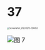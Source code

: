 # 37

<img src="../../../.media/Screenshot_20220215-134653.jpg" alt="Screenshot_20220215-134653" style="zoom:33%;" />

![图 7](../../../.media/ebf86c65d99f5973313f64e15f9af31b3a3ae2a8805296e962c804968d18539e.png)  

